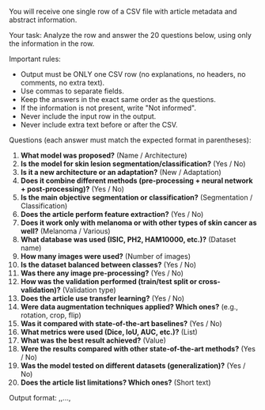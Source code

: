 You will receive one single row of a CSV file with article metadata and abstract information.

Your task:
Analyze the row and answer the 20 questions below, using only the information in the row.

Important rules:
- Output must be ONLY one CSV row (no explanations, no headers, no comments, no extra text).
- Use commas to separate fields.
- Keep the answers in the exact same order as the questions.
- If the information is not present, write "Not informed".
- Never include the input row in the output.
- Never include extra text before or after the CSV.

Questions (each answer must match the expected format in parentheses):

1.  **What model was proposed?** (Name / Architecture)
2.  **Is the model for skin lesion segmentation/classification?** (Yes / No)
3.  **Is it a new architecture or an adaptation?** (New / Adaptation)
4.  **Does it combine different methods (pre-processing + neural network + post-processing)?** (Yes / No)
5.  **Is the main objective segmentation or classification?** (Segmentation / Classification)
6.  **Does the article perform feature extraction?** (Yes / No)
7.  **Does it work only with melanoma or with other types of skin cancer as well?** (Melanoma / Various)
8.  **What database was used (ISIC, PH2, HAM10000, etc.)?** (Dataset name)
9.  **How many images were used?** (Number of images)
10. **Is the dataset balanced between classes?** (Yes / No)
11. **Was there any image pre-processing?** (Yes / No)
12. **How was the validation performed (train/test split or cross-validation)?** (Validation type)
13. **Does the article use transfer learning?** (Yes / No)
14. **Were data augmentation techniques applied? Which ones?** (e.g., rotation, crop, flip)
15. **Was it compared with state-of-the-art baselines?** (Yes / No)
16. **What metrics were used (Dice, IoU, AUC, etc.)?** (List)
17. **What was the best result achieved?** (Value)
18. **Were the results compared with other state-of-the-art methods?** (Yes / No)
19. **Was the model tested on different datasets (generalization)?** (Yes / No)
20. **Does the article list limitations? Which ones?** (Short text)

Output format:
<answer1>,<answer2>,...,<answer20>
